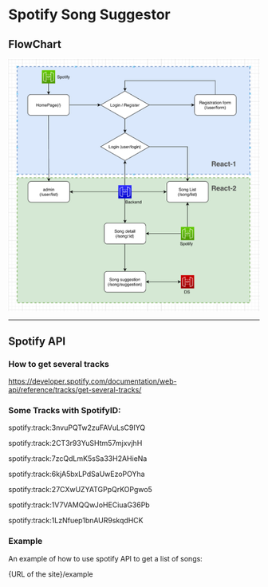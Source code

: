 # Spotify Song Suggestor 


## FlowChart

![FlowChart](/asset/flowChart/flowChart.png)

---
## Spotify API

### How to get several tracks

https://developer.spotify.com/documentation/web-api/reference/tracks/get-several-tracks/

### Some Tracks with SpotifyID:

spotify:track:3nvuPQTw2zuFAVuLsC9IYQ

spotify:track:2CT3r93YuSHtm57mjxvjhH

spotify:track:7zcQdLmK5sSa33H2AHieNa

spotify:track:6kjA5bxLPdSaUwEzoPOYha

spotify:track:27CXwUZYATGPpQrKOPgwo5

spotify:track:1V7VAMQQwJoHECiuaG36Pb

spotify:track:1LzNfuep1bnAUR9skqdHCK

### Example

An example of how to use spotify API to get a list of songs:

{URL of the site}/example

